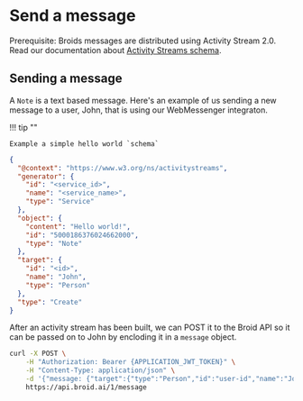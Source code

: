 # Send a message

Prerequisite: Broids messages are distributed using Activity Stream 2.0. Read our documentation about [Activity Streams schema](/activitystreams/). 

## Sending a message

A `Note` is a text based message. 
Here's an example of us sending a new message to a user, John, that is using our WebMessenger integraton.

!!! tip ""

    Example a simple hello world `schema`

```json
{
  "@context": "https://www.w3.org/ns/activitystreams",
  "generator": {
    "id": "<service_id>",
    "name": "<service_name>",
    "type": "Service"
  },
  "object": {
    "content": "Hello world!",
    "id": "5000186376024662000",
    "type": "Note"
  },
  "target": {
    "id": "<id>",
    "name": "John",
    "type": "Person"
  },
  "type": "Create"
}
```

After an activity stream has been built, we can POST it to the Broid API so it can be passed on to John by encloding it
in a `message` object.

```bash
curl -X POST \
    -H "Authorization: Bearer {APPLICATION_JWT_TOKEN}" \
    -H "Content-Type: application/json" \
    -d '{"message: {"target":{"type":"Person","id":"user-id","name":"John"},"generator":{"type":"Service","id":"My-App-ID","name":"myapp"},"object":{"content":"Hello world!","type":"Note","id":"5000186376024662000"},"actor":{"type":"Person","id":"My-App-ID","name":"Sally"},"published":1484195107,"@context":"https://www.w3.org/ns/activitystreams","type":"Create"}}' \
    https://api.broid.ai/1/message
```
